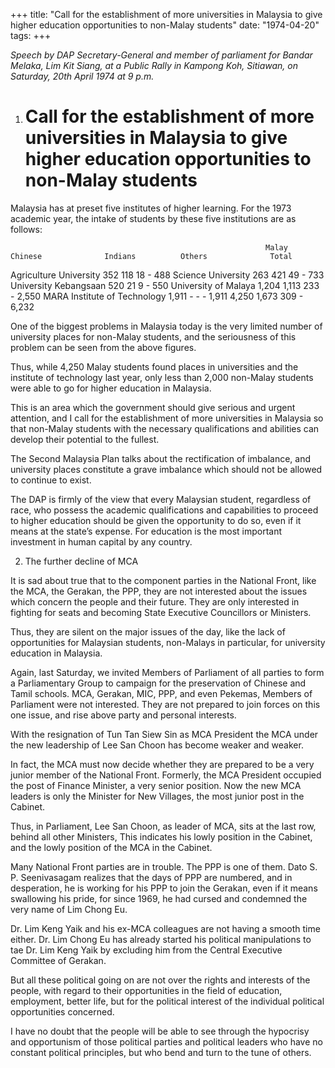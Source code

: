 +++ 
title: "Call for the establishment of more universities in Malaysia to give higher education opportunities to non-Malay students"
date: "1974-04-20"
tags:
+++

_Speech by DAP Secretary-General and member of parliament for Bandar Melaka, Lim Kit Siang, at a Public Rally in Kampong Koh, Sitiawan, on Saturday, 20th April 1974 at 9 p.m._

1. # Call for the establishment of more universities in Malaysia to give higher education opportunities to non-Malay students

Malaysia has at preset five institutes of higher learning. For the 1973 academic year, the intake of students by these five institutions are as follows:</u>

                                                             Malay             Chinese              Indians          Others              Total
Agriculture University                              352                   118                     18                   -                   488
Science University                                  263                   421                     49                   -                   733
University Kebangsaan                            520                     21                       9                   -                   550
University of Malaya                               1,204                1,113                   233                   -                2,550
MARA Institute of Technology                 1,911                    -                          -                     -              1,911
                                                            4,250               1,673                    309                   -                6,232

One of the biggest problems in Malaysia today is the very limited number of university places for non-Malay students, and the seriousness of this problem can be seen from the above figures.

Thus, while 4,250 Malay students found places in universities and the institute of technology last year, only less than 2,000 non-Malay students were able to go for higher education in Malaysia.

This is an area which the government should give serious and urgent attention, and I call for the establishment of more universities in Malaysia so that non-Malay students with the necessary qualifications and abilities can develop their potential to the fullest.

The Second Malaysia Plan talks about the rectification of imbalance, and university places constitute a grave imbalance which should not be allowed to continue to exist.

The DAP is firmly of the view that every Malaysian student, regardless of race, who possess the academic qualifications and capabilities to proceed to higher education should be given the opportunity to do so, even if it means at the state’s expense. For education is the most important investment in human capital by any country.

2. The further decline of MCA

It is sad about true that to the component parties in the National Front, like the MCA, the Gerakan, the PPP, they are not interested about the issues which concern the people and their future. They are only interested in fighting for seats and becoming State Executive Councillors or Ministers.

Thus, they are silent on the major issues of the day, like the lack of opportunities for Malaysian students, non-Malays in particular, for university education in Malaysia.

Again, last Saturday, we invited Members of Parliament of all parties to form a Parliamentary Group to campaign for the preservation of Chinese and Tamil schools. MCA, Gerakan, MIC, PPP, and even Pekemas, Members of Parliament were not interested. They are not prepared to join forces on this one issue, and rise above party and personal interests.

With the resignation of Tun Tan Siew Sin as MCA President the MCA under the new leadership of Lee San Choon has become weaker and weaker.

In fact, the MCA must now decide whether they are prepared to be a very junior member of the National Front. Formerly, the MCA President occupied the post of Finance Minister, a very senior position. Now the new MCA leaders is only the Minister for New Villages, the most junior post in the Cabinet.

Thus, in Parliament, Lee San Choon, as leader of MCA, sits at the last row, behind all other Ministers, This indicates his lowly position in the Cabinet, and the lowly position of the MCA in the Cabinet.

Many National Front parties are in trouble. The PPP is one of them. Dato S. P. Seenivasagam realizes that the days of PPP are numbered, and in desperation, he is working for his PPP to join the Gerakan, even if it means swallowing his pride, for since 1969, he had cursed and condemned the very name of Lim Chong Eu.

Dr. Lim Keng Yaik and his ex-MCA colleagues are not having a smooth time either. Dr. Lim Chong Eu has already started his political manipulations to tae Dr. Lim Keng Yaik by excluding him from the Central Executive Committee of Gerakan.

But all these political going on are not over the rights and interests of the people, with regard to their opportunities in the field of education, employment, better life, but for the political interest of the individual political opportunities concerned.

I have no doubt that the people will be able to see through the hypocrisy and opportunism of those political parties and political leaders who have no constant political principles, but who bend and turn to the tune of others.
 
